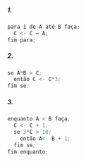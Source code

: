 <h5>1.</h5>

```c
para i de A até B faça;
  C <- C – A;
fim para;
```

<h5>2.</h5>

```asm
se A*B > C;
  então C <- C*3;
fim se;
```

<h5>3.</h5>

```asm
enquanto A < B faça;
  C <- C + 1;
  se 3*C > 10;
    então A<- B + 1;
  fim se;
fim enquanto;
```
